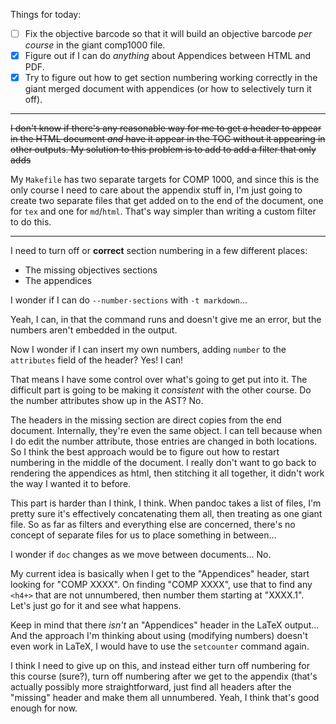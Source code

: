 Things for today:

* [ ] Fix the objective barcode so that it will build an objective barcode *per
      course* in the giant comp1000 file.
* [X] Figure out if I can do *anything* about Appendices between HTML and PDF.
* [X] Try to figure out how to get section numbering working correctly in the
      giant merged document with appendices (or how to selectively turn it off).
      
---

~~I don't know if there's any reasonable way for me to get a header to appear in
the HTML document *and* have it appear in the TOC without it appearing in other
outputs. My solution to this problem is to add to add a filter that only adds~~

My `Makefile` has two separate targets for COMP 1000, and since this is the only
course I need to care about the appendix stuff in, I'm just going to create two
separate files that get added on to the end of the document, one for `tex` and
one for `md`/`html`. That's way simpler than writing a custom filter to do this.

---

I need to turn off or **correct** section numbering in a few different places:

* The missing objectives sections
* The appendices

I wonder if I can do `--number-sections` with `-t markdown`...

Yeah, I can, in that the command runs and doesn't give me an error, but the
numbers aren't embedded in the output.

Now I wonder if I can insert my own numbers, adding `number` to the `attributes`
field of the header? Yes! I can!

That means I have some control over what's going to get put into it. The
difficult part is going to be making it *consistent* with the other course. Do
the number attributes show up in the AST? No.

The headers in the missing section are direct copies from the end document.
Internally, they're even the same object. I can tell because when I do edit the
number attribute, those entries are changed in both locations. So I think the
best approach would be to figure out how to restart numbering in the middle of
the document. I really don't want to go back to rendering the appendices as
html, then stitching it all together, it didn't work the way I wanted it to
before.

This part is harder than I think, I think. When pandoc takes a list of files,
I'm pretty sure it's effectively concatenating them all, then treating as one
giant file. So as far as filters and everything else are concerned, there's no
concept of separate files for us to place something in between...

I wonder if `doc` changes as we move between documents... No.

My current idea is basically when I get to the "Appendices" header, start
looking for "COMP XXXX". On finding "COMP XXXX", use that to find any `<h4+>`
that are not unnumbered, then number them starting at "XXXX.1". Let's just go
for it and see what happens.

Keep in mind that there *isn't* an "Appendices" header in the LaTeX output...
And the approach I'm thinking about using (modifying numbers) doesn't even work
in LaTeX, I would have to use the `setcounter` command again.

I think I need to give up on this, and instead either turn off numbering for
this course (sure?), turn off numbering after we get to the appendix (that's
actually possibly more straightforward, just find all headers after the
"missing" header and make them all unnumbered. Yeah, I think that's good enough
for now.
